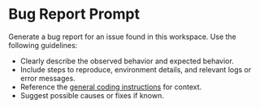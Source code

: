 <!-- file: .github/prompts/bug-report.prompt.md -->
<!-- version: 1.0.0 -->
<!-- guid: a8938e5c-bd77-4a17-8cdc-275bcb010af3 -->

<!-- file: .github/prompts/bug-report.prompt.md -->

# Bug Report Prompt

Generate a bug report for an issue found in this workspace. Use the following guidelines:

- Clearly describe the observed behavior and expected behavior.
- Include steps to reproduce, environment details, and relevant logs or error messages.
- Reference the [general coding instructions](../instructions/general-coding.instructions.md) for
  context.
- Suggest possible causes or fixes if known.
